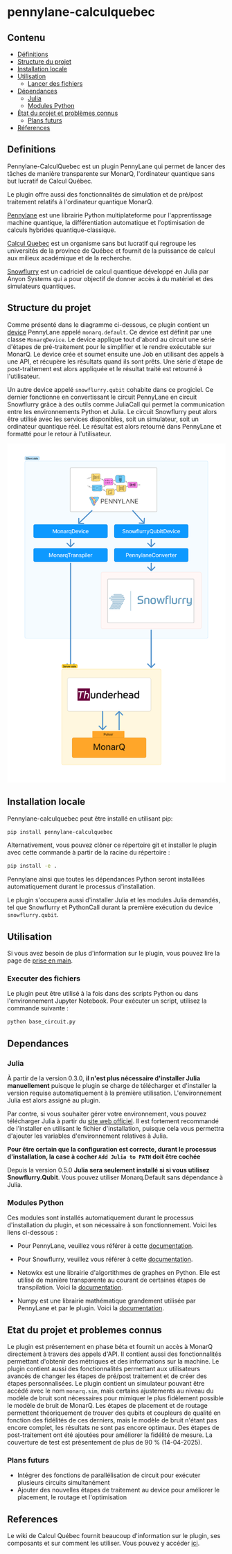 # pennylane-calculquebec

## Contenu

- [Définitions](#definitions)
- [Structure du projet](#structure-du-projet)
- [Installation locale](#installation-locale)
- [Utilisation](#utilisation)
    - [Lancer des fichiers](#lancer-des-fichiers)
- [Dépendances](#dependances)
    - [Julia](#julia)
    - [Modules Python](#modules-python)
- [État du projet et problèmes connus](#etat-du-projet-et-problemes-connus)
    - [Plans futurs](#plans-futurs)
- [Réferences](#references)


## Definitions

Pennylane-CalculQuebec est un plugin PennyLane qui permet de lancer des tâches de manière transparente sur MonarQ, l'ordinateur quantique sans but lucratif de Calcul Québec.

Le plugin offre aussi des fonctionnalités de simulation et de pré/post traitement relatifs à l'ordinateur quantique MonarQ. 

[Pennylane](https://pennylane.ai/) est une librairie Python multiplateforme pour l'apprentissage machine quantique, la différentiation automatique et l'optimisation de calculs hybrides quantique-classique.

[Calcul Quebec](https://www.calculquebec.ca/) est un organisme sans but lucratif qui regroupe les universités de la province de Québec et fournit de la puissance de calcul aux milieux académique et de la recherche.  

[Snowflurry](https://snowflurry.org/) est un cadriciel de calcul quantique développé en Julia par Anyon Systems qui a pour objectif de donner accès à du matériel et des simulateurs quantiques.

## Structure du projet

Comme présenté dans le diagramme ci-dessous, ce plugin contient un [device](https://pennylane.ai/plugins/) PennyLane appelé `monarq.default`. Ce device est définit par une classe `MonarqDevice`. Le device applique tout d'abord au circuit une série d'étapes de pré-traitement pour le simplifier et le rendre exécutable sur MonarQ. Le device crée et soumet ensuite une Job en utilisant des appels à une API, et récupère les résultats quand ils sont prêts. Une série d'étape de post-traitement est alors appliquée et le résultat traité est retourné à l'utilisateur. 

Un autre device appelé `snowflurry.qubit` cohabite dans ce progiciel. Ce dernier fonctionne en convertissant le circuit PennyLane en circuit Snowflurry grâce à des outils comme JuliaCall qui permet la communication entre les environnements Python et Julia. Le circuit Snowflurry peut alors être utilisé avec les services disponibles, soit un simulateur, soit un ordinateur quantique réel. Le résultat est alors retourné dans PennyLane et formatté pour le retour à l'utilisateur. 

![project_structure](https://raw.githubusercontent.com/calculquebec/pennylane-calculquebec/9276a260959c886eed87373b74090a9d652b130c/doc/assets/project_structure.png)

## Installation locale

Pennylane-calculquebec peut être installé en utilisant pip:

```sh
pip install pennylane-calculquebec
```

Alternativement, vous pouvez clôner ce répertoire git et installer le plugin avec cette commande à partir de la racine du répertoire : 

```sh
pip install -e .
```

Pennylane ainsi que toutes les dépendances Python seront installées automatiquement durant le processus d'installation.

Le plugin s'occupera aussi d'installer Julia et les modules Julia demandés, tel que Snowflurry et PythonCall durant la première exécution du device `snowflurry.qubit`.

## Utilisation

Si vous avez besoin de plus d'information sur le plugin, vous pouvez lire la page de [prise en main](https://github.com/calculquebec/pennylane-calculquebec/blob/main/doc/FR/prise_en_main.ipynb).

### Executer des fichiers

Le plugin peut être utilisé à la fois dans des scripts Python ou dans l'environnement Jupyter Notebook. Pour exécuter un script, utilisez la commande suivante : 

```sh
python base_circuit.py
```

## Dependances

### Julia

À partir de la version 0.3.0, **il n'est plus nécessaire d'installer Julia manuellement** puisque le plugin se charge de télécharger et d'installer la version requise automatiquement à la première utilisation. L'environnement Julia est alors assigné au plugin. 

Par contre, si vous souhaiter gérer votre environnement, vous pouvez télécharger Julia à partir du [site web officiel](https://julialang.org/downloads/). Il est fortement recommandé de l'installer en utilisant le fichier d'installation, puisque cela vous permettra d'ajouter les variables d'environnement relatives à Julia. 

**Pour être certain que la configuration est correcte, durant le processus d'installation, la case à cocher `Add Julia to PATH` doit être cochée**

Depuis la version 0.5.0 **Julia sera seulement installé si si vous utilisez Snowflurry.Qubit**. Vous pouvez utiliser Monarq.Default sans dépendance à Julia. 

### Modules Python

Ces modules sont installés automatiquement durant le processus d'installation du plugin, et son nécessaire à son fonctionnement. Voici les liens ci-dessous :

- Pour PennyLane, veuillez vous référer à cette [documentation](https://pennylane.ai/install/).

- Pour Snowflurry, veuillez vous référer à cette [documentation](https://snowflurry.org).

- Netowkx est une librairie d'algortithmes de graphes en Python. Elle est utilisé de manière transparente au courant de certaines étapes de transpilation. Voici la [documentation](https://networkx.org/).

- Numpy est une librairie mathématique grandement utilisée par PennyLane et par le plugin. Voici la [documentation](https://numpy.org/doc/2.1/index.html).

## Etat du projet et problemes connus

Le plugin est présentement en phase béta et fournit un accès à MonarQ directement à travers des appels d'API. Il contient aussi des fonctionnalités permettant d'obtenir des métriques et des informations sur la machine. Le plugin contient aussi des fonctionnalités permettant aux utilisateurs avancés de changer les étapes de pré/post traitement et de créer des étapes personnalisées. Le plugin contient un simulateur pouvant être accédé avec le nom `monarq.sim`, mais certains ajustements au niveau du modèle de bruit sont nécessaires pour mimiquer le plus fidèlement possible le modèle de bruit de MonarQ. Les étapes de placement et de routage permettent théoriquement de trouver des qubits et coupleurs de qualité en fonction des fidélités de ces derniers, mais le modèle de bruit n'étant pas encore complet, les résultats ne sont pas encore optimaux. Des étapes de post-traitement ont été ajoutées pour améliorer la fidélité de mesure. La couverture de test est présentement de plus de 90 % (14-04-2025). 

### Plans futurs

- Intégrer des fonctions de parallélisation de circuit pour exécuter plusieurs circuits simultanément
- Ajouter des nouvelles étapes de traitement au device pour améliorer le placement, le routage et l'optimisation

## References 

Le wiki de Calcul Québec fournit beaucoup d'information sur le plugin, ses composants et sur comment les utiliser. Vous pouvez y accéder [ici](https://docs.alliancecan.ca/wiki/Services_d%27informatique_quantique).

